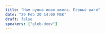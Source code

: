 ```yaml
---
title: "Нам нужна иная школа. Первые шаги"
date: "29 Feb 20 14:00 MSK"
draft: false
speakers: ["gleb-deev"]
---
```

